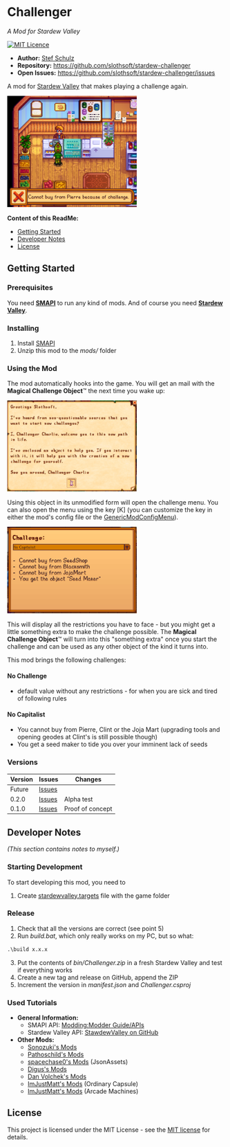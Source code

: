 ﻿# Challenger

_A Mod for Stardew Valley_

[![MIT Licence](https://img.shields.io/github/license/jenkinsci/java-client-api.svg?label=License)](LICENSE)

- **Author:** [Stef Schulz](mailto:s.schulz@slothsoft.de)
- **Repository:** <https://github.com/slothsoft/stardew-challenger>
- **Open Issues:** <https://github.com/slothsoft/stardew-challenger/issues>

A mod for [Stardew Valley](https://www.stardewvalley.net/) that makes playing a challenge again.

<img alt="Screenshot" src="readme/screenshot.png" width="300"/>

**Content of this ReadMe:**

- [Getting Started](#getting-started)
- [Developer Notes](#developer-notes)
- [License](#license)



## Getting Started

### Prerequisites

You need **[SMAPI](https://smapi.io/)** to run any kind of mods. And of course you need 
**[Stardew Valley](https://www.stardewvalley.net/)**.


### Installing

1. Install [SMAPI](https://smapi.io/)
1. Unzip this mod to the _mods/_ folder


### Using the Mod

The mod automatically hooks into the game. You will get an mail with the **Magical Challenge Object**™ 
the next time you wake up:

<img alt="Screenshot Mail" src="readme/screenshot_mail.png" width="300"/>

Using this object in its unmodified form will open the challenge menu. You can also open the menu using the
key [K] (you can customize the key in either the mod's config file or the [GenericModConfigMenu](https://github.com/spacechase0/StardewValleyMods/tree/develop/GenericModConfigMenu)).

<img alt="Screenshot Mail" src="readme/screenshot_menu.png" width="300"/>

This will display all the restrictions you have to face - but you might get a little something extra to 
make the challenge possible. The **Magical Challenge Object**™ will turn into this "something extra" once you
start the challenge and can be used as any other object of the kind it turns into.

This mod brings the following challenges:

#### No Challenge

- default value without any restrictions - for when you are sick and tired of following rules

#### No Capitalist

- You cannot buy from Pierre, Clint or the Joja Mart (upgrading tools and opening geodes at Clint's is still possible though)
- You get a seed maker to tide you over your imminent lack of seeds

### Versions

| Version | Issues | Changes          |
|---------| ------ |------------------|
| Future  | [Issues](https://github.com/slothsoft/stardew-challenger/milestone/4) |                  |
| 0.2.0   | [Issues](https://github.com/slothsoft/stardew-challenger/milestone/2?closed=1) | Alpha test |
| 0.1.0   | [Issues](https://github.com/slothsoft/stardew-challenger/milestone/1?closed=1) | Proof of concept |


## Developer Notes

_(This section contains notes to myself.)_

### Starting Development

To start developing this mod, you need to

1. Create [stardewvalley.targets](https://github.com/Pathoschild/SMAPI/blob/develop/docs/technical/mod-package.md#custom-game-path) file with the game folder

### Release

1. Check that all the versions are correct (see point 5)
2. Run _build.bat_, which only really works on my PC, but so what: 
```bat
.\build x.x.x
```
3. Put the contents of _bin/Challenger.zip_ in a fresh Stardew Valley and test if everything works
4. Create a new tag and release on GitHub, append the ZIP
5. Increment the version in _manifest.json_ and _Challenger.csproj_

### Used Tutorials

- **General Information:**
  - SMAPI API: [Modding:Modder Guide/APIs](https://stardewvalleywiki.com/Modding:Modder_Guide/APIs)
  - Stardew Valley API: [StawdewValley on GitHub](https://github.com/veywrn/StardewValley)
- **Other Mods:**
  - [Sonozuki's Mods](https://github.com/Sonozuki/StardewMods)
  - [Pathoschild's Mods](https://github.com/Pathoschild/StardewMods/tree/stable)
  - [spacechase0's Mods](https://github.com/spacechase0/StardewValleyMods) (JsonAssets)
  - [Digus's Mods](https://github.com/Digus/StardewValleyMods)
  - [Dan Volchek's Mods](https://github.com/danvolchek/StardewMods)
  - [ImJustMatt's Mods](https://github.com/ImJustMatt/StardewMods) (Ordinary Capsule)
  - [ImJustMatt's Mods](https://github.com/Platonymous/Stardew-Valley-Mods) (Arcade Machines)



## License

This project is licensed under the MIT License - see the [MIT license](LICENSE) for details.
